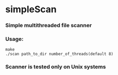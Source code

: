 # simpleScan

### Simple multithreaded file scanner

### Usage: 

    make
    ./scan path_to_dir number_of_threads(default 8)

### Scanner is tested only on Unix systems
